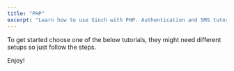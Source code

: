 ```yaml
---
title: "PHP"
excerpt: "Learn how to use Sinch with PHP. Authentication and SMS tutorials. Here you can see all Sinch PHP tutorials."
---
```


To get started choose one of the below tutorials, they might need different setups so just follow the steps.

Enjoy!


